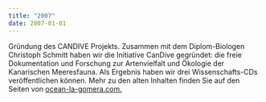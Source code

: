 ```yaml
---
title: "2007"
date: 2007-01-01
---
```


Gründung des CANDIVE Projekts. Zusammen mit dem Diplom-Biologen Christoph Schmitt haben wir die Initiative CanDive gegründet: die freie Dokumentation und Forschung zur Artenvielfalt und Ökologie der Kanarischen Meeresfauna. Als Ergebnis haben wir drei Wissenschafts-CDs veröffentlichen können. Mehr zu den alten Inhalten finden Sie auf den Seiten von [ocean-la-gomera.com.](http://www.ocean-la-gomera.com/)
